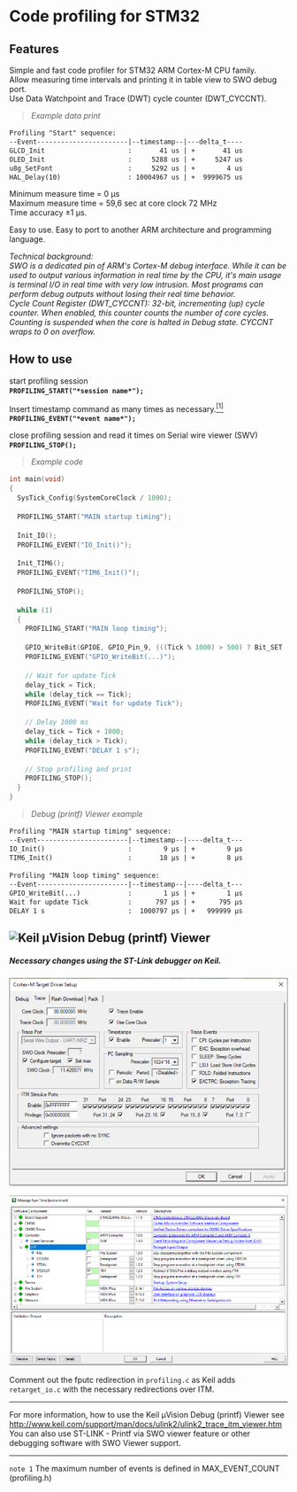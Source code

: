 Code profiling for STM32
===

Features
---
Simple and fast code profiler for STM32 ARM Cortex-M CPU family.   
Allow measuring time intervals and printing it in table view to SWO debug port.   
Use Data Watchpoint and Trace (DWT) cycle counter (DWT_CYCCNT).
>*Example data print*   
```
Profiling "Start" sequence:                                
--Event-----------------------|--timestamp--|---delta_t----
GLCD_Init                     :       41 us | +       41 us
OLED_Init                     :     5288 us | +     5247 us
u8g_SetFont                   :     5292 us | +        4 us
HAL_Delay(10)                 : 10004967 us | +  9999675 us
```
Minimum measure time = 0 µs   
Maximum measure time = 59,6 sec at core clock 72 MHz   
Time accuracy ±1 µs.

Easy to use. Easy to port to another ARM architecture and programming language.

*Technical background:   
SWO is a dedicated pin of ARM's Cortex-M debug interface. While it can be used to output various information in real time by the CPU, it's main usage is terminal I/O in real time with very low intrusion. Most programs can perform debug outputs without losing their real time behavior.*   
*Cycle Count Register (DWT_CYCCNT): 32-bit, incrementing (up) cycle counter. When enabled, this counter counts the number of core cycles. Counting is suspended when the core is halted in Debug state. CYCCNT wraps to 0 on overflow.*

How to use
---
start profiling session   
**`PROFILING_START("*session name*");`**

Insert timestamp command as many times as necessary.[<sup>[1]</sup>](#notes)   
**`PROFILING_EVENT("*event name*");`**

close profiling session and read it times on Serial wire viewer (SWV)   
**`PROFILING_STOP();`**   
      
       
       
> *Example code*   
```c
int main(void)
{
  SysTick_Config(SystemCoreClock / 1000);
  
  PROFILING_START("MAIN startup timing");

  Init_IO();
  PROFILING_EVENT("IO_Init()");

  Init_TIM6();
  PROFILING_EVENT("TIM6_Init()");

  PROFILING_STOP();

  while (1)
  {
    PROFILING_START("MAIN loop timing");

    GPIO_WriteBit(GPIOE, GPIO_Pin_9, (((Tick % 1000) > 500) ? Bit_SET : Bit_RESET));
    PROFILING_EVENT("GPIO_WriteBit(...)");

    // Wait for update Tick
    delay_tick = Tick;
    while (delay_tick == Tick);
    PROFILING_EVENT("Wait for update Tick");

    // Delay 1000 ms
    delay_tick = Tick + 1000;
    while (delay_tick > Tick);
    PROFILING_EVENT("DELAY 1 s");

    // Stop profiling and print
    PROFILING_STOP();
  }
}
```


> *Debug (printf) Viewer example*   
```
Profiling "MAIN startup timing" sequence: 
--Event-----------------------|--timestamp--|----delta_t---
IO_Init()                     :        9 µs | +        9 µs
TIM6_Init()                   :       18 µs | +        8 µs

Profiling "MAIN loop timing" sequence: 
--Event-----------------------|--timestamp--|----delta_t---
GPIO_WriteBit(...)            :        1 µs | +        1 µs
Wait for update Tick          :      797 µs | +      795 µs
DELAY 1 s                     :  1000797 µs | +   999999 µs

```
![Keil µVision Debug (printf) Viewer](Image/debug.png)
-------------
##### Necessary changes using the ST-Link debugger on Keil.

![Debug trace settings](Image/trace_settings.png)

![Runtime Environment](Image/runtime_environment.png)

Comment out the fputc redirection in `profiling.c` as Keil adds `retarget_io.c` with the necessary redirections over ITM.

-------------
For more information, how to use the Keil µVision Debug (printf) Viewer see  http://www.keil.com/support/man/docs/ulink2/ulink2_trace_itm_viewer.htm   
You can also use ST-LINK - Printf via SWO viewer feature or other debugging software with SWO Viewer support.

-------------   
<a name="notes"></a>`note 1` The maximum number of events is defined in MAX_EVENT_COUNT (profiling.h)
